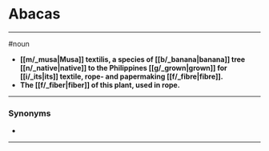 # Abacas
---
#noun
- **[[m/_musa|Musa]] textilis, a species of [[b/_banana|banana]] tree [[n/_native|native]] to the Philippines [[g/_grown|grown]] for [[i/_its|its]] textile, rope- and papermaking [[f/_fibre|fibre]].**
- **The [[f/_fiber|fiber]] of this plant, used in rope.**
---
### Synonyms
- 
---
